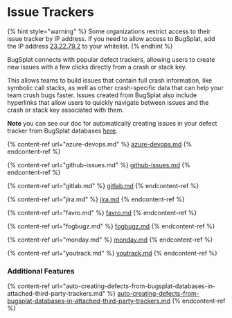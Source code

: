 # Issue Trackers

{% hint style="warning" %}
Some organizations restrict access to their issue tracker by IP address. If you need to allow access to BugSplat, add the IP address [23.22.79.2](https://www.whatismyip.com/23.22.79.2/?iref=home) to your whitelist.
{% endhint %}

BugSplat connects with popular defect trackers, allowing users to create new issues with a few clicks directly from a crash or stack key.

This allows teams to build issues that contain full crash information, like symbolic call stacks, as well as other crash-specific data that can help your team crush bugs faster. Issues created from BugSplat also include hyperlinks that allow users to quickly navigate between issues and the crash or stack key associated with them.

**Note** you can see our doc for automatically creating issues in your defect tracker from BugSplat databases [here](auto-creating-defects-from-bugsplat-databases-in-attached-third-party-trackers.md).

{% content-ref url="azure-devops.md" %}
[azure-devops.md](azure-devops.md)
{% endcontent-ref %}

{% content-ref url="github-issues.md" %}
[github-issues.md](github-issues.md)
{% endcontent-ref %}

{% content-ref url="gitlab.md" %}
[gitlab.md](gitlab.md)
{% endcontent-ref %}

{% content-ref url="jira.md" %}
[jira.md](jira.md)
{% endcontent-ref %}

{% content-ref url="favro.md" %}
[favro.md](favro.md)
{% endcontent-ref %}

{% content-ref url="fogbugz.md" %}
[fogbugz.md](fogbugz.md)
{% endcontent-ref %}

{% content-ref url="monday.md" %}
[monday.md](monday.md)
{% endcontent-ref %}

{% content-ref url="youtrack.md" %}
[youtrack.md](youtrack.md)
{% endcontent-ref %}

### Additional Features

{% content-ref url="auto-creating-defects-from-bugsplat-databases-in-attached-third-party-trackers.md" %}
[auto-creating-defects-from-bugsplat-databases-in-attached-third-party-trackers.md](auto-creating-defects-from-bugsplat-databases-in-attached-third-party-trackers.md)
{% endcontent-ref %}


